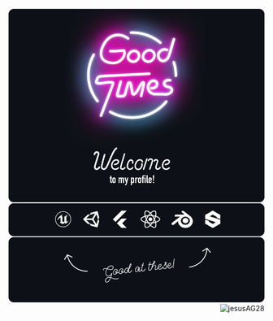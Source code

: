 <div align="center">
	<br>
		<img src="img/good-times.svg">
	<br>
</div>
<a href="#jesusAG28-title">
  <img src="https://github-readme-stats.vercel.app/api?username=jesusAG28&show_icons=true&count_private=true&include_all_commits=true&theme=merko" alt="jesusAG28" align="right" />
</a>